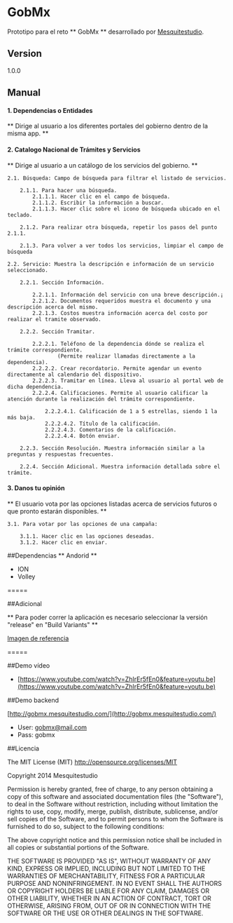 # GobMx

Prototipo para el reto ** GobMx ** desarrollado por [Mesquitestudio](http://www.mesquitestudio.com). 



Version
----
1.0.0


Manual
----


#### 1. Dependencias o Entidades ####

** Dirige al usuario a los diferentes portales del gobierno dentro de la misma app. **

#### 2. Catalogo Nacional de Trámites y Servicios ####

** Dirige al usuario a un catálogo de los servicios del gobierno. **

	2.1. Búsqueda: Campo de búsqueda para filtrar el listado de servicios.

		2.1.1. Para hacer una búsqueda.
			2.1.1.1. Hacer clic en el campo de búsqueda.
			2.1.1.2. Escribir la información a buscar.
			2.1.1.3. Hacer clic sobre el icono de búsqueda ubicado en el teclado.

		2.1.2. Para realizar otra búsqueda, repetir los pasos del punto 2.1.1.

		2.1.3. Para volver a ver todos los servicios, limpiar el campo de búsqueda

	2.2. Servicio: Muestra la descripción e información de un servicio seleccionado.

		2.2.1. Sección Información.

			2.2.1.1. Información del servicio con una breve descripción.¡
			2.2.1.2. Documentos requeridos muestra el documento y una descripción acerca del mismo.
			2.2.1.3. Costos muestra información acerca del costo por realizar el tramite observado.

		2.2.2. Sección Tramitar.

			2.2.2.1. Teléfono de la dependencia dónde se realiza el trámite correspondiente.
					(Permite realizar llamadas directamente a la dependencia).
			2.2.2.2. Crear recordatorio. Permite agendar un evento directamente al calendario del dispositivo.
			2.2.2.3. Tramitar en línea. Lleva al usuario al portal web de dicha dependencia.
			2.2.2.4. Calificaciones. Permite al usuario calificar la atención durante la realización del trámite correspondiente. 

				2.2.2.4.1. Calificación de 1 a 5 estrellas, siendo 1 la más baja.
				2.2.2.4.2. Título de la calificación.
				2.2.2.4.3. Comentarios de la calificación.
				2.2.2.4.4. Botón enviar.

		2.2.3. Sección Resolución. Muestra información similar a la preguntas y respuestas frecuentes.

		2.2.4. Sección Adicional. Muestra información detallada sobre el trámite.

#### 3. Danos tu opinión ####

** El usuario vota por las opciones listadas acerca de servicios futuros o que pronto estarán disponibles. **

	3.1. Para votar por las opciones de una campaña:

		3.1.1. Hacer clic en las opciones deseadas.
		3.1.2. Hacer clic en enviar.


##Dependencias
** Andorid ** 
- ION
- Volley
 

=====

##Adicional

** Para poder correr la aplicación es necesario seleccionar la versión "release" en "Build Variants" **

[Imagen de referencia](https://www.dropbox.com/s/iqboaezbej2wamp/build%20variants.png?dl=0)

=====

##Demo vídeo

- [https://www.youtube.com/watch?v=ZhIrEr5fEn0&feature=youtu.be](https://www.youtube.com/watch?v=ZhIrEr5fEn0&feature=youtu.be)

##Demo backend

[http://gobmx.mesquitestudio.com/](http://gobmx.mesquitestudio.com/)

- User: gobmx@mail.com
- Pass: gobmx

##Licencia

The MIT License (MIT)
    http://opensource.org/licenses/MIT

Copyright 2014 Mesquitestudio

Permission is hereby granted, free of charge, to any person obtaining a copy
of this software and associated documentation files (the "Software"), to deal
in the Software without restriction, including without limitation the rights
to use, copy, modify, merge, publish, distribute, sublicense, and/or sell
copies of the Software, and to permit persons to whom the Software is
furnished to do so, subject to the following conditions:

The above copyright notice and this permission notice shall be included in
all copies or substantial portions of the Software.

THE SOFTWARE IS PROVIDED "AS IS", WITHOUT WARRANTY OF ANY KIND, EXPRESS OR
IMPLIED, INCLUDING BUT NOT LIMITED TO THE WARRANTIES OF MERCHANTABILITY,
FITNESS FOR A PARTICULAR PURPOSE AND NONINFRINGEMENT. IN NO EVENT SHALL THE
AUTHORS OR COPYRIGHT HOLDERS BE LIABLE FOR ANY CLAIM, DAMAGES OR OTHER
LIABILITY, WHETHER IN AN ACTION OF CONTRACT, TORT OR OTHERWISE, ARISING FROM,
OUT OF OR IN CONNECTION WITH THE SOFTWARE OR THE USE OR OTHER DEALINGS IN
THE SOFTWARE.